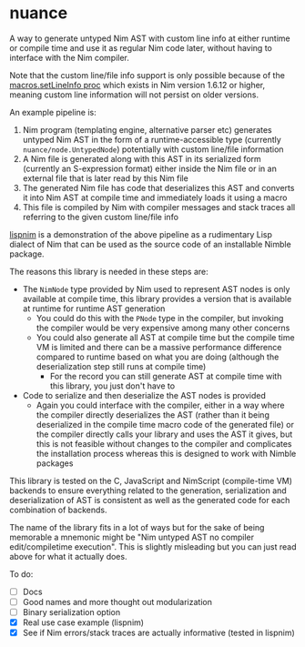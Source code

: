 # nuance

A way to generate untyped Nim AST with custom line info at either runtime or
compile time and use it as regular Nim code later, without having to interface with the Nim compiler.

Note that the custom line/file info support is only possible because of the [macros.setLineInfo proc](https://github.com/nim-lang/Nim/pull/21153) which exists in Nim version 1.6.12 or higher, meaning custom line information will not persist on older versions.

An example pipeline is:

1. Nim program (templating engine, alternative parser etc) generates untyped Nim AST in the form of a runtime-accessible type (currently `nuance/node.UntypedNode`) potentially with custom line/file information
2. A Nim file is generated along with this AST in its serialized form (currently an S-expression format) either inside the Nim file or in an external file that is later read by this Nim file
3. The generated Nim file has code that deserializes this AST and converts it into Nim AST at compile time and immediately loads it using a macro
4. This file is compiled by Nim with compiler messages and stack traces all referring to the given custom line/file info

[lispnim](https://github.com/metagn/lispnim) is a demonstration of the above pipeline as a rudimentary Lisp dialect of Nim that can be used as the source code of an installable Nimble package.

The reasons this library is needed in these steps are:

- The `NimNode` type provided by Nim used to represent AST nodes is only available at compile time, this library provides a version that is available at runtime for runtime AST generation
  - You could do this with the `PNode` type in the compiler, but invoking the compiler would be very expensive among many other concerns
  - You could also generate all AST at compile time but the compile time VM is limited and there can be a massive performance difference compared to runtime based on what you are doing (although the deserialization step still runs at compile time)
    - For the record you can still generate AST at compile time with this library, you just don't have to
- Code to serialize and then deserialize the AST nodes is provided
  - Again you could interface with the compiler, either in a way where the compiler directly deserializes the AST (rather than it being deserialized in the compile time macro code of the generated file) or the compiler directly calls your library and uses the AST it gives, but this is not feasible without changes to the compiler and complicates the installation process whereas this is designed to work with Nimble packages

This library is tested on the C, JavaScript and NimScript (compile-time VM) backends to ensure everything related to the generation, serialization and deserialization of AST is consistent as well as the generated code for each combination of backends.

The name of the library fits in a lot of ways but for the sake of being memorable a mnemonic might be "Nim untyped AST no compiler edit/compiletime execution". This is slightly misleading but you can just read above for what it actually does.

To do:

- [ ] Docs
- [ ] Good names and more thought out modularization
- [ ] Binary serialization option
- [x] Real use case example (lispnim)
- [x] See if Nim errors/stack traces are actually informative (tested in lispnim)
